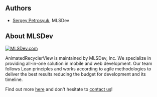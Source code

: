 ## Authors
* [Sergey Petrosyuk](mailto:petrosyuk@mlsdev.com), MLSDev 

## About MLSDev

[<img src="https://cloud.githubusercontent.com/assets/1778155/11761239/ccfddf60-a0c2-11e5-8f2a-8573029ab09d.png" alt="MLSDev.com">][mlsdev]

AnimatedRecyclerView is maintained by MLSDev, Inc. We specialize in providing all-in-one solution in mobile and web development. Our team follows Lean principles and works according to agile methodologies to deliver the best results reducing the budget for development and its timeline. 

Find out more [here][mlsdev] and don't hesitate to [contact us][contact]!

[mlsdev]: http://mlsdev.com
[contact]: http://mlsdev.com/contact_us
[github-frederikos]: https://github.com/SerhiyPetrosyuk